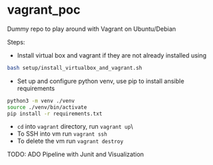 # vagrant_poc
Dummy repo to play around with Vagrant on Ubuntu/Debian


Steps:
* Install virtual box and vagrant if they are not already installed using 
```bash
bash setup/install_virtualbox_and_vagrant.sh
```
* Set up and configure python venv, use pip to install ansible requirements
```bash
python3 -m venv ./venv
source ./venv/bin/activate
pip install -r requirements.txt
```
* `cd` into `vagrant` directory, run `vagrant up`\
* To SSH into vm run `vagrant ssh`
* To delete the vm run `vagrant destroy`

TODO:
ADO Pipeline with Junit and Visualization